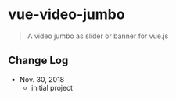 # vue-video-jumbo

> A video jumbo as slider or banner for vue.js

## Change Log
- Nov. 30, 2018
  - initial project
